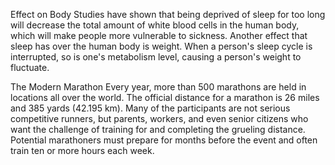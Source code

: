 Effect on Body
Studies have shown that being deprived of sleep for too long will decrease the total amount of white blood cells in the human body, which will make people more vulnerable to sickness. Another effect that sleep has over the human body is weight. When a person's sleep cycle is interrupted, so is one's metabolism level, causing a person's weight to fluctuate.

The Modern Marathon
Every year, more than 500 marathons are held in locations all over the world. The official distance for a marathon is 26 miles and 385 yards (42.195 km). Many of the participants are not serious competitive runners, but parents, workers, and even senior citizens who want the challenge of training for and completing the grueling distance. Potential marathoners must prepare for months before the event and often train ten or more hours each week.

